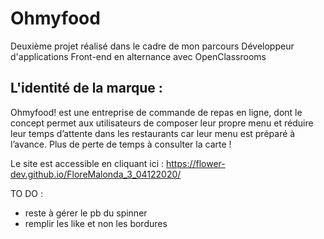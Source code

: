 # Ohmyfood

Deuxième projet réalisé dans le cadre de mon parcours Développeur d'applications Front-end en alternance avec OpenClassrooms

## L'identité de la marque : 

Ohmyfood! est une entreprise de commande de repas en ligne, dont le concept permet aux utilisateurs de composer leur propre menu et réduire leur temps d’attente dans les restaurants car leur menu est préparé à l’avance. Plus de perte de temps à consulter la carte !

Le site est accessible en cliquant ici : https://flower-dev.github.io/FloreMalonda_3_04122020/


TO DO : 

- reste à gérer le pb du spinner
- remplir les like et non les bordures 